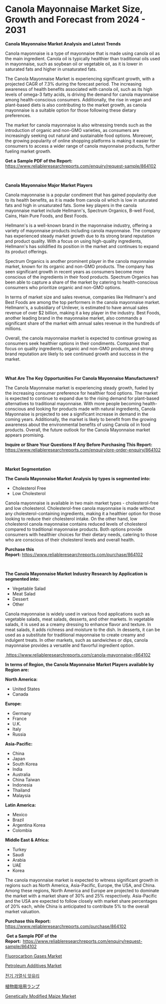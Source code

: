 <p><h1>Canola Mayonnaise Market Size, Growth and Forecast from 2024 - 2031</h1></p><p><strong>Canola Mayonnaise Market Analysis and Latest Trends</strong></p>
<p><p>Canola mayonnaise is a type of mayonnaise that is made using canola oil as the main ingredient. Canola oil is typically healthier than traditional oils used in mayonnaise, such as soybean oil or vegetable oil, as it is lower in saturated fats and higher in unsaturated fats.</p><p>The Canola Mayonnaise Market is experiencing significant growth, with a projected CAGR of 7.3% during the forecast period. The increasing awareness of health benefits associated with canola oil, such as its high levels of omega-3 fatty acids, is driving the demand for canola mayonnaise among health-conscious consumers. Additionally, the rise in vegan and plant-based diets is also contributing to the market growth, as canola mayonnaise is a suitable option for those following these dietary preferences.</p><p>The market for canola mayonnaise is also witnessing trends such as the introduction of organic and non-GMO varieties, as consumers are increasingly seeking out natural and sustainable food options. Moreover, the growing popularity of online shopping platforms is making it easier for consumers to access a wider range of canola mayonnaise products, further fueling market growth.</p></p>
<p><strong>Get a Sample PDF of the Report:&nbsp;</strong> <a href="https://www.reliableresearchreports.com/enquiry/request-sample/864102">https://www.reliableresearchreports.com/enquiry/request-sample/864102</a></p>
<p>&nbsp;</p>
<p><strong>Canola Mayonnaise Major Market Players</strong></p>
<p><p>Canola mayonnaise is a popular condiment that has gained popularity due to its health benefits, as it is made from canola oil which is low in saturated fats and high in unsaturated fats. Some key players in the canola mayonnaise market include Hellmann's, Spectrum Organics, B-well Food, Cains, Hain Pure Foods, and Best Foods.</p><p>Hellmann's is a well-known brand in the mayonnaise industry, offering a variety of mayonnaise products including canola mayonnaise. The company has experienced steady market growth due to its strong brand reputation and product quality. With a focus on using high-quality ingredients, Hellmann's has solidified its position in the market and continues to expand its product offerings.</p><p>Spectrum Organics is another prominent player in the canola mayonnaise market, known for its organic and non-GMO products. The company has seen significant growth in recent years as consumers become more conscious of the ingredients in their food products. Spectrum Organics has been able to capture a share of the market by catering to health-conscious consumers who prioritize organic and non-GMO options.</p><p>In terms of market size and sales revenue, companies like Hellmann's and Best Foods are among the top performers in the canola mayonnaise market. Hellmann's, a subsidiary of Unilever, is estimated to have annual sales revenue of over $2 billion, making it a key player in the industry. Best Foods, another leading brand in the mayonnaise market, also commands a significant share of the market with annual sales revenue in the hundreds of millions.</p><p>Overall, the canola mayonnaise market is expected to continue growing as consumers seek healthier options in their condiments. Companies that focus on quality ingredients, organic and non-GMO products, and strong brand reputation are likely to see continued growth and success in the market.</p></p>
<p>&nbsp;</p>
<p><strong>What Are The Key Opportunities For Canola Mayonnaise Manufacturers?</strong></p>
<p><p>The Canola Mayonnaise market is experiencing steady growth, fueled by the increasing consumer preference for healthier food options. The market is expected to continue to expand due to the rising demand for plant-based alternatives to traditional mayonnaise. With more people becoming health-conscious and looking for products made with natural ingredients, Canola Mayonnaise is projected to see a significant increase in demand in the coming years. Additionally, the market is likely to benefit from the growing awareness about the environmental benefits of using Canola oil in food products. Overall, the future outlook for the Canola Mayonnaise market appears promising.</p></p>
<p><strong>Inquire or Share Your Questions If Any Before Purchasing This Report:</strong> <a href="https://www.reliableresearchreports.com/enquiry/pre-order-enquiry/864102">https://www.reliableresearchreports.com/enquiry/pre-order-enquiry/864102</a></p>
<p>&nbsp;</p>
<p><strong>Market Segmentation</strong></p>
<p><strong>The Canola Mayonnaise Market Analysis by types is segmented into:</strong></p>
<p><ul><li>Cholesterol Free</li><li>Low Cholesterol</li></ul></p>
<p><p>Canola mayonnaise is available in two main market types - cholesterol-free and low cholesterol. Cholesterol-free canola mayonnaise is made without any cholesterol-containing ingredients, making it a healthier option for those looking to reduce their cholesterol intake. On the other hand, low cholesterol canola mayonnaise contains reduced levels of cholesterol compared to traditional mayonnaise products. Both options provide consumers with healthier choices for their dietary needs, catering to those who are conscious of their cholesterol levels and overall health.</p></p>
<p><strong>Purchase this Report:&nbsp;</strong><a href="https://www.reliableresearchreports.com/purchase/864102">https://www.reliableresearchreports.com/purchase/864102</a></p>
<p>&nbsp;</p>
<p><strong>The Canola Mayonnaise Market Industry Research by Application is segmented into:</strong></p>
<p><ul><li>Vegetable Salad</li><li>Meat Salad</li><li>Dessert</li><li>Other</li></ul></p>
<p><p>Canola mayonnaise is widely used in various food applications such as vegetable salads, meat salads, desserts, and other markets. In vegetable salads, it is used as a creamy dressing to enhance flavor and texture. In meat salads, it adds richness and moisture to the dish. In desserts, it can be used as a substitute for traditional mayonnaise to create creamy and indulgent treats. In other markets, such as sandwiches or dips, canola mayonnaise provides a versatile and flavorful ingredient option.</p></p>
<p><a href="https://www.reliableresearchreports.com/canola-mayonnaise-r864102">&nbsp;https://www.reliableresearchreports.com/canola-mayonnaise-r864102</a></p>
<p><strong>In terms of Region, the Canola Mayonnaise Market Players available by Region are:</strong></p>
<p>
    <p> <strong> North America: </strong>
        <ul>
            <li>United States</li>
            <li>Canada</li>
        </ul>
        </p> 
    <p> <strong> Europe: </strong>
        <ul>
            <li>Germany</li>
            <li>France</li>
            <li>U.K.</li>
            <li>Italy</li>
            <li>Russia</li>
        </ul>
        </p> 
    <p> <strong> Asia-Pacific: </strong>
        <ul>
            <li>China</li>
            <li>Japan</li>
            <li>South Korea</li>
            <li>India</li>
            <li>Australia</li>
            <li>China Taiwan</li>
            <li>Indonesia</li>
            <li>Thailand</li>
            <li>Malaysia</li>
        </ul>
        </p> 
    <p> <strong> Latin America: </strong>
        <ul>
            <li>Mexico</li>
            <li>Brazil</li>
            <li>Argentina Korea</li>
            <li>Colombia</li>
        </ul>
        </p> 
    <p> <strong> Middle East & Africa: </strong>
        <ul>
            <li>Turkey</li>
            <li>Saudi</li>
            <li>Arabia</li>
            <li>UAE</li>
            <li>Korea</li>
        </ul>
    </p>
    </p>
<p><p>The canola mayonnaise market is expected to witness significant growth in regions such as North America, Asia-Pacific, Europe, the USA, and China. Among these regions, North America and Europe are projected to dominate the market with a market share of 30% and 25% respectively. Asia-Pacific and the USA are expected to follow closely with market share percentages of 20% each, while China is anticipated to contribute 5% to the overall market valuation.</p></p>
<p><strong>Purchase this Report: </strong><a href="https://www.reliableresearchreports.com/purchase/864102">https://www.reliableresearchreports.com/purchase/864102</a></p>
<p>&nbsp;<strong>Get a Sample PDF of the Report:&nbsp;&nbsp;</strong><a href="https://www.reliableresearchreports.com/enquiry/request-sample/864102">https://www.reliableresearchreports.com/enquiry/request-sample/864102</a></p>
<p><strong></strong></p>
<p><p><a href="https://www.linkedin.com/pulse/fluorocarbon-gases-market-research-report-reveals-jfbpf?trackingId=jFDsrOGpHM556RjJ6KdkjQ%3D%3D">Fluorocarbon Gases Market</a></p><p><a href="https://www.linkedin.com/pulse/petroleum-additives-market-centers-aspects-growth-6zy2f?trackingId=6Wc4tuhbA1wErZjU7h5W6g%3D%3D">Petroleum Additives Market</a></p><p><a href="https://github.com/Maeennan456456/Market-Research-Report-List-1/blob/main/693638016713.md">전기 가열식 앞유리</a></p><p><a href="https://github.com/NashBeahan2023/Market-Research-Report-List-1/blob/main/314046318223.md">植物栽培用ランプ</a></p><p><a href="https://github.com/RoccoManning/Market-Research-Report-List-4/blob/main/genetically-modified-maize-market.md">Genetically Modified Maize Market</a></p></p>